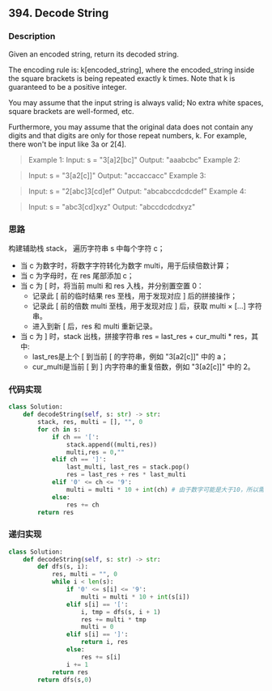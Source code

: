 ## 394. Decode String

###  Description
Given an encoded string, return its decoded string.

The encoding rule is: k[encoded_string], where the encoded_string inside the square brackets is being repeated exactly k times. Note that k is guaranteed to be a positive integer.

You may assume that the input string is always valid; No extra white spaces, square brackets are well-formed, etc.

Furthermore, you may assume that the original data does not contain any digits and that digits are only for those repeat numbers, k. For example, there won't be input like 3a or 2[4].

 

>Example 1:
Input: s = "3[a]2[bc]"
Output: "aaabcbc"
Example 2:

>Input: s = "3[a2[c]]"
Output: "accaccacc"
Example 3:

>Input: s = "2[abc]3[cd]ef"
Output: "abcabccdcdcdef"
Example 4:

>Input: s = "abc3[cd]xyz"
Output: "abccdcdcdxyz"

### 思路
构建辅助栈 stack， 遍历字符串 s 中每个字符 c；
- 当 c 为数字时，将数字字符转化为数字 multi，用于后续倍数计算；
- 当 c 为字母时，在 res 尾部添加 c；
- 当 c 为 [ 时，将当前 multi 和 res 入栈，并分别置空置 0：
    - 记录此 [ 前的临时结果 res 至栈，用于发现对应 ] 后的拼接操作；
    - 记录此 [ 前的倍数 multi 至栈，用于发现对应 ] 后，获取 multi × [...] 字符串。
    - 进入到新 [ 后，res 和 multi 重新记录。
- 当 c 为 ] 时，stack 出栈，拼接字符串 res = last_res + cur_multi * res，其中:
    - last_res是上个 [ 到当前 [ 的字符串，例如 "3[a2[c]]" 中的 a；
    - cur_multi是当前 [ 到 ] 内字符串的重复倍数，例如 "3[a2[c]]" 中的 2。

### 代码实现
```python
class Solution:
    def decodeString(self, s: str) -> str:
        stack, res, multi = [], "", 0
        for ch in s:
            if ch == '[':
                stack.append((multi,res))
                multi,res = 0,""
            elif ch == ']':
                last_multi, last_res = stack.pop()
                res = last_res + res * last_multi
            elif '0' <= ch <= '9':
                multi = multi * 10 + int(ch) # 由于数字可能是大于10，所以需要加上 * 10
            else:
                res += ch
        return res
```

### 递归实现
```python
class Solution:
    def decodeString(self, s: str) -> str:
        def dfs(s, i):
            res, multi = "", 0
            while i < len(s):
                if '0' <= s[i] <= '9':
                    multi = multi * 10 + int(s[i])
                elif s[i] == '[':
                    i, tmp = dfs(s, i + 1)
                    res += multi * tmp
                    multi = 0
                elif s[i] == ']':
                    return i, res
                else:
                    res += s[i]
                i += 1
            return res
        return dfs(s,0)

```
